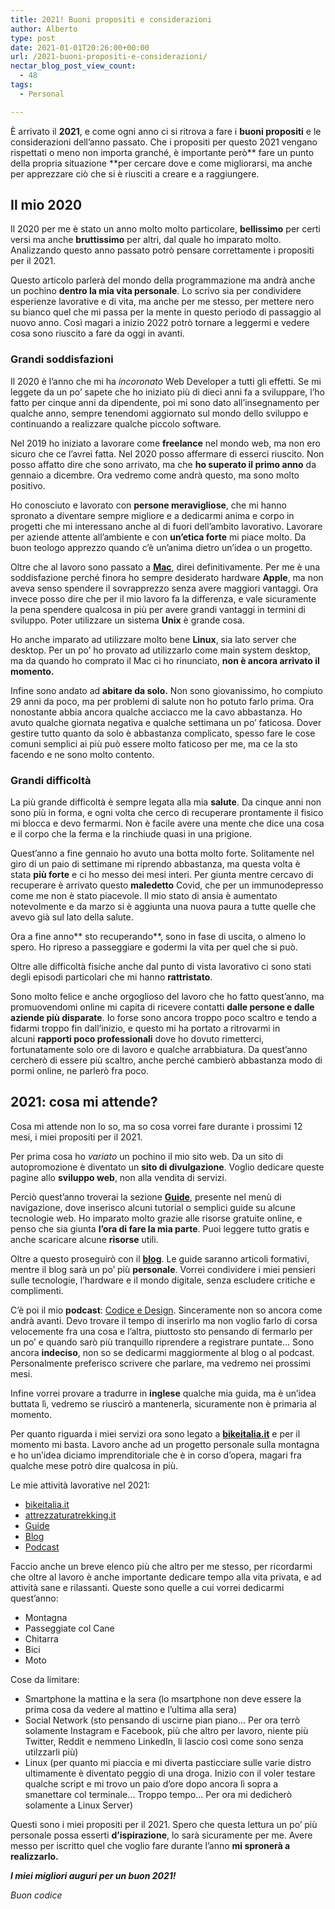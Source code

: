 ```yaml
---
title: 2021! Buoni propositi e considerazioni
author: Alberto
type: post
date: 2021-01-01T20:26:00+00:00
url: /2021-buoni-propositi-e-considerazioni/
nectar_blog_post_view_count:
  - 48
tags:
  - Personal

---
```

È arrivato il&nbsp;**2021**, e come ogni anno ci si ritrova a fare i&nbsp;**buoni propositi**&nbsp;e le considerazioni dell’anno passato. Che i propositi per questo 2021 vengano rispettati o meno non importa granché, è importante però**&nbsp;fare un punto della propria situazione&nbsp;**per cercare dove e come migliorarsi, ma anche per apprezzare ciò che si è riusciti a creare e a raggiungere.

## Il mio 2020

Il 2020 per me è stato un anno molto molto particolare,&nbsp;**bellissimo**&nbsp;per certi versi ma anche&nbsp;**bruttissimo**&nbsp;per altri, dal quale ho imparato molto. Analizzando questo anno passato potrò pensare correttamente i propositi per il 2021.

Questo articolo parlerà del mondo della programmazione ma andrà anche un pochino&nbsp;**dentro la mia vita personale**. Lo scrivo sia per condividere esperienze lavorative e di vita, ma anche per me stesso, per mettere nero su bianco quel che mi passa per la mente in questo periodo di passaggio al nuovo anno. Così magari a inizio 2022 potrò tornare a leggermi e vedere cosa sono riuscito a fare da oggi in avanti.

### Grandi soddisfazioni

Il 2020 è l’anno che mi ha&nbsp;_incoronato_&nbsp;Web Developer a tutti gli effetti. Se mi leggete da un po’ sapete che ho iniziato più di dieci anni fa a sviluppare, l’ho fatto per cinque anni da dipendente, poi mi sono dato all’insegnamento per qualche anno, sempre tenendomi aggiornato sul mondo dello sviluppo e continuando a realizzare qualche piccolo software.

Nel 2019 ho iniziato a lavorare come&nbsp;**freelance**&nbsp;nel mondo web, ma non ero sicuro che ce l’avrei fatta. Nel 2020 posso affermare di esserci riuscito. Non posso affatto dire che sono arrivato, ma che&nbsp;**ho superato il primo anno**&nbsp;da gennaio a dicembre. Ora vedremo come andrà questo, ma sono molto positivo.

Ho conosciuto e lavorato con&nbsp;**persone meravigliose**, che mi hanno spronato a diventare sempre migliore e a dedicarmi anima e corpo in progetti che mi interessano anche al di fuori dell’ambito lavorativo. Lavorare per aziende attente all’ambiente e con&nbsp;**un’etica forte**&nbsp;mi piace molto. Da buon teologo apprezzo quando c’è un’anima dietro un’idea o un progetto.

Oltre che al lavoro sono passato a **[Mac][1]**, direi definitivamente. Per me è una soddisfazione perché finora ho sempre desiderato hardware **Apple**, ma non aveva senso spendere il sovrapprezzo senza avere maggiori vantaggi. Ora invece posso dire che per il mio lavoro fa la differenza, e vale sicuramente la pena spendere qualcosa in più per avere grandi vantaggi in termini di sviluppo. Poter utilizzare un sistema **Unix** è grande cosa.

Ho anche imparato ad utilizzare molto bene&nbsp;**Linux**, sia lato server che desktop. Per un po’ ho provato ad utilizzarlo come main system desktop, ma da quando ho comprato il Mac ci ho rinunciato,&nbsp;**non è ancora arrivato il momento.**

Infine sono andato ad&nbsp;**abitare da solo.**&nbsp;Non sono giovanissimo, ho compiuto 29 anni da poco, ma per problemi di salute non ho potuto farlo prima. Ora nonostante abbia ancora qualche acciacco me la cavo abbastanza. Ho avuto qualche giornata negativa e qualche settimana un po’ faticosa. Dover gestire tutto quanto da solo è abbastanza complicato, spesso fare le cose comuni semplici ai più può essere molto faticoso per me, ma ce la sto facendo e ne sono molto contento.

### Grandi difficoltà

La più grande difficoltà è sempre legata alla mia&nbsp;**salute**. Da cinque anni non sono più in forma, e ogni volta che cerco di recuperare prontamente il fisico mi blocca e devo fermarmi. Non è facile avere una mente che dice una cosa e il corpo che la ferma e la rinchiude quasi in una prigione.

Quest’anno a fine gennaio ho avuto una botta molto forte. Solitamente nel giro di un paio di settimane mi riprendo abbastanza, ma questa volta è stata&nbsp;**più forte**&nbsp;e ci ho messo dei mesi interi. Per giunta mentre cercavo di recuperare è arrivato questo&nbsp;**maledetto**&nbsp;Covid, che per un immunodepresso come me non è stato piacevole. Il mio stato di ansia è aumentato notevolmente e da marzo si è aggiunta una nuova paura a tutte quelle che avevo già sul lato della salute.

Ora a fine anno**&nbsp;sto recuperando**, sono in fase di uscita, o almeno lo spero. Ho ripreso a passeggiare e godermi la vita per quel che si può.

Oltre alle difficoltà fisiche anche dal punto di vista lavorativo ci sono stati degli episodi particolari che mi hanno&nbsp;**rattristato**.

Sono molto felice e anche orgoglioso del lavoro che ho fatto quest’anno, ma promuovendomi online mi capita di ricevere contatti&nbsp;**dalle persone e dalle aziende più disparate**. Io forse sono ancora troppo poco scaltro e tendo a fidarmi troppo fin dall’inizio, e questo mi ha portato a ritrovarmi in alcuni&nbsp;**rapporti poco professionali**&nbsp;dove ho dovuto rimetterci, fortunatamente solo ore di lavoro e qualche arrabbiatura. Da quest’anno cercherò di essere più scaltro, anche perché cambierò abbastanza modo di pormi online, ne parlerò fra poco.

## 2021: cosa mi attende?

Cosa mi attende non lo so, ma so cosa vorrei fare durante i prossimi 12 mesi, i miei propositi per il 2021.

Per prima cosa ho&nbsp;_variato_&nbsp;un pochino il mio sito web. Da un sito di autopromozione è diventato un&nbsp;**sito di divulgazione**. Voglio dedicare queste pagine allo&nbsp;**sviluppo web**, non alla vendita di servizi.

Perciò quest’anno troverai la sezione&nbsp;**[Guide][2]**, presente nel menù di navigazione, dove inserisco alcuni tutorial o semplici guide su alcune tecnologie web. Ho imparato molto grazie alle risorse gratuite online, e penso che sia giunta&nbsp;**l’ora di fare la mia parte**. Puoi leggere tutto gratis e anche scaricare alcune&nbsp;**risorse**&nbsp;utili.

Oltre a questo proseguirò con il&nbsp;**[blog][3]**. Le guide saranno articoli formativi, mentre il blog sarà un po’ più&nbsp;**personale**. Vorrei condividere i miei pensieri sulle tecnologie, l’hardware e il mondo digitale, senza escludere critiche e complimenti.

C’è poi il mio&nbsp;**podcast**:&nbsp;<a href="https://open.spotify.com/show/546eUw3PsRI1HUGbBUeghC" target="_blank" rel="noreferrer noopener">Codice e Design</a>. Sinceramente non so ancora come andrà avanti. Devo trovare il tempo di inserirlo ma non voglio farlo di corsa velocemente fra una cosa e l’altra, piuttosto sto pensando di fermarlo per un po’ e quando sarò più tranquillo riprendere a registrare puntate… Sono ancora&nbsp;**indeciso**, non so se dedicarmi maggiormente al blog o al podcast. Personalmente preferisco scrivere che parlare, ma vedremo nei prossimi mesi.

Infine vorrei provare a tradurre in&nbsp;**inglese**&nbsp;qualche mia guida, ma è un’idea buttata lì, vedremo se riuscirò a mantenerla, sicuramente non è primaria al momento.

Per quanto riguarda i miei servizi ora sono legato a&nbsp;**<a href="https://bikeitalia.it/" target="_blank" rel="noreferrer noopener">bikeitalia.it</a>**&nbsp;e per il momento mi basta. Lavoro anche ad un progetto personale sulla montagna e ho un’idea diciamo imprenditoriale che è in corso d’opera, magari fra qualche mese potrò dire qualcosa in più.

Le mie attività lavorative nel 2021:

  * <a href="https://bikeitalia.it/" target="_blank" rel="noreferrer noopener">bikeitalia.it</a>
  * <a href="https://attrezzaturatrekking.it/" target="_blank" rel="noreferrer noopener">attrezzaturatrekking.it</a>
  * [Guide][4]
  * [Blo][5]g
  * [Podcast][6]

Faccio anche un breve elenco più che altro per me stesso, per ricordarmi che oltre al lavoro è anche importante dedicare tempo alla vita privata, e ad attività sane e rilassanti. Queste sono quelle a cui vorrei dedicarmi quest’anno:

  * Montagna
  * Passeggiate col Cane
  * Chitarra
  * Bici
  * Moto

Cose da limitare:

  * Smartphone la mattina e la sera (lo msartphone non deve essere la prima cosa da vedere al mattino e l’ultima alla sera)
  * Social Network (sto pensando di uscirne pian piano… Per ora terrò solamente Instagram e Facebook, più che altro per lavoro, niente più Twitter, Reddit e nemmeno LinkedIn, li lascio così come sono senza utilzzarli più)
  * Linux (per quanto mi piaccia e mi diverta pasticciare sulle varie distro ultimamente è diventato peggio di una droga. Inizio con il voler testare qualche script e mi trovo un paio d’ore dopo ancora lì sopra a smanettare col terminale… Troppo tempo… Per ora mi dedicherò solamente a Linux Server)

Questi sono i miei propositi per il 2021. Spero che questa lettura un po’ più personale possa esserti&nbsp;**d’ispirazione**, lo sarà sicuramente per me. Avere messo per iscritto quel che voglio fare durante l’anno&nbsp;**mi spronerà a realizzarlo.**

**_I miei migliori auguri per un buon 2021!_**

_Buon codice_&nbsp;

 [1]: https://albertoreineri.it/nuovo-macbook-pro-2020-per-sviluppo-web/
 [2]: https://albertoreineri.it/guide
 [3]: https://albertoreineri.it/articoli
 [4]: /guide
 [5]: /articli/
 [6]: https://open.spotify.com/show/546eUw3PsRI1HUGbBUeghC